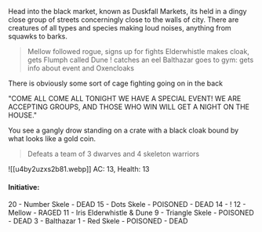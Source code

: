 Head into the black market, known as Duskfall Markets, its held in a dingy close group of streets concerningly close to the walls of city. There are creatures of all types and species making loud noises, anything from squawks to barks. 
>Mellow followed rogue, signs up for fights
>Elderwhistle makes cloak, gets Flumph called Dune
>! catches an eel
>Balthazar goes to gym: gets info about event and Oxencloaks

There is obviously some sort of cage fighting going on in the back

"COME ALL COME ALL TONIGHT WE HAVE A SPECIAL EVENT! WE ARE ACCEPTING GROUPS, AND THOSE WHO WIN WILL GET A NIGHT ON THE HOUSE."

You see a gangly drow standing on a crate with a black cloak bound by what looks like a gold coin. 
>Defeats a team of 3 dwarves and 4 skeleton warriors

![[u4by2uzxs2b81.webp]]
AC: 13, Health: 13

#### Initiative:
20 - Number Skele - DEAD
15 - Dots Skele - POISONED - DEAD
14 - !
12 - Mellow - RAGED
11 - Iris Elderwhistle & Dune
9 - Triangle Skele - POISONED - DEAD
3 - Balthazar
1 - Red Skele - POISONED - DEAD
